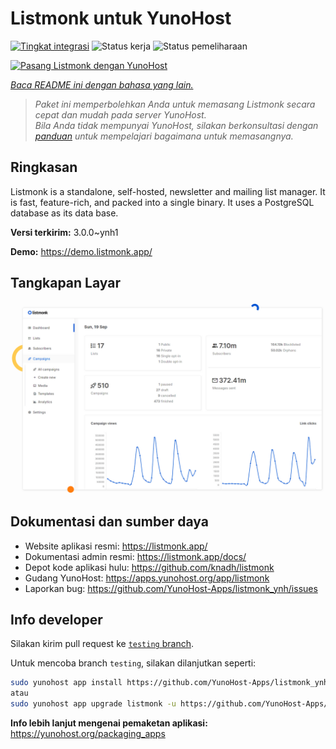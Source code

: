 <!--
N.B.: README ini dibuat secara otomatis oleh <https://github.com/YunoHost/apps/tree/master/tools/readme_generator>
Ini TIDAK boleh diedit dengan tangan.
-->

# Listmonk untuk YunoHost

[![Tingkat integrasi](https://dash.yunohost.org/integration/listmonk.svg)](https://ci-apps.yunohost.org/ci/apps/listmonk/) ![Status kerja](https://ci-apps.yunohost.org/ci/badges/listmonk.status.svg) ![Status pemeliharaan](https://ci-apps.yunohost.org/ci/badges/listmonk.maintain.svg)

[![Pasang Listmonk dengan YunoHost](https://install-app.yunohost.org/install-with-yunohost.svg)](https://install-app.yunohost.org/?app=listmonk)

*[Baca README ini dengan bahasa yang lain.](./ALL_README.md)*

> *Paket ini memperbolehkan Anda untuk memasang Listmonk secara cepat dan mudah pada server YunoHost.*  
> *Bila Anda tidak mempunyai YunoHost, silakan berkonsultasi dengan [panduan](https://yunohost.org/install) untuk mempelajari bagaimana untuk memasangnya.*

## Ringkasan

Listmonk is a standalone, self-hosted, newsletter and mailing list manager. It is fast, feature-rich, and packed into a single binary. It uses a PostgreSQL database as its data base.


**Versi terkirim:** 3.0.0~ynh1

**Demo:** <https://demo.listmonk.app/>

## Tangkapan Layar

![Tangkapan Layar pada Listmonk](./doc/screenshots/screenshot.png)

## Dokumentasi dan sumber daya

- Website aplikasi resmi: <https://listmonk.app/>
- Dokumentasi admin resmi: <https://listmonk.app/docs/>
- Depot kode aplikasi hulu: <https://github.com/knadh/listmonk>
- Gudang YunoHost: <https://apps.yunohost.org/app/listmonk>
- Laporkan bug: <https://github.com/YunoHost-Apps/listmonk_ynh/issues>

## Info developer

Silakan kirim pull request ke [`testing` branch](https://github.com/YunoHost-Apps/listmonk_ynh/tree/testing).

Untuk mencoba branch `testing`, silakan dilanjutkan seperti:

```bash
sudo yunohost app install https://github.com/YunoHost-Apps/listmonk_ynh/tree/testing --debug
atau
sudo yunohost app upgrade listmonk -u https://github.com/YunoHost-Apps/listmonk_ynh/tree/testing --debug
```

**Info lebih lanjut mengenai pemaketan aplikasi:** <https://yunohost.org/packaging_apps>
